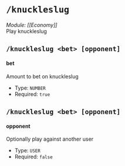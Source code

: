 # `/knuckleslug`
*Module: [[Economy]]*<br>
Play knuckleslug
## `/knuckleslug <bet> [opponent]`
#### bet
Amount to bet on knuckleslug
- Type: `NUMBER`
- Required: `true`
## `/knuckleslug <bet> [opponent]`
#### opponent
Optionally play against another user
- Type: `USER`
- Required: `false`